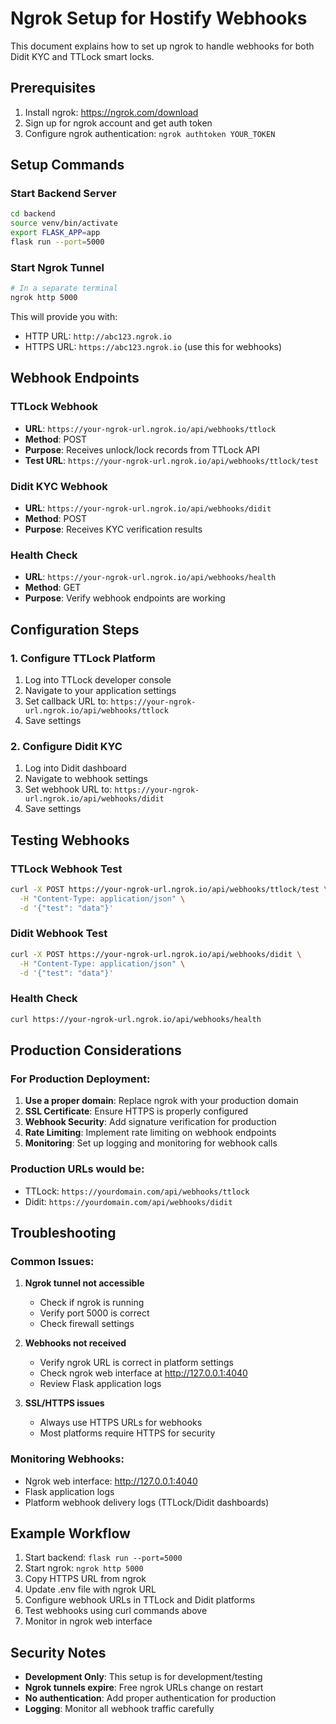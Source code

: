 # Ngrok Setup for Hostify Webhooks

This document explains how to set up ngrok to handle webhooks for both Didit KYC and TTLock smart locks.

## Prerequisites

1. Install ngrok: https://ngrok.com/download
2. Sign up for ngrok account and get auth token
3. Configure ngrok authentication: `ngrok authtoken YOUR_TOKEN`

## Setup Commands

### Start Backend Server
```bash
cd backend
source venv/bin/activate
export FLASK_APP=app
flask run --port=5000
```

### Start Ngrok Tunnel
```bash
# In a separate terminal
ngrok http 5000
```

This will provide you with:
- HTTP URL: `http://abc123.ngrok.io`
- HTTPS URL: `https://abc123.ngrok.io` (use this for webhooks)

## Webhook Endpoints

### TTLock Webhook
- **URL**: `https://your-ngrok-url.ngrok.io/api/webhooks/ttlock`
- **Method**: POST
- **Purpose**: Receives unlock/lock records from TTLock API
- **Test URL**: `https://your-ngrok-url.ngrok.io/api/webhooks/ttlock/test`

### Didit KYC Webhook
- **URL**: `https://your-ngrok-url.ngrok.io/api/webhooks/didit`
- **Method**: POST
- **Purpose**: Receives KYC verification results

### Health Check
- **URL**: `https://your-ngrok-url.ngrok.io/api/webhooks/health`
- **Method**: GET
- **Purpose**: Verify webhook endpoints are working

## Configuration Steps

### 1. Configure TTLock Platform
1. Log into TTLock developer console
2. Navigate to your application settings
3. Set callback URL to: `https://your-ngrok-url.ngrok.io/api/webhooks/ttlock`
4. Save settings

### 2. Configure Didit KYC
1. Log into Didit dashboard
2. Navigate to webhook settings
3. Set webhook URL to: `https://your-ngrok-url.ngrok.io/api/webhooks/didit`
4. Save settings

## Testing Webhooks

### TTLock Webhook Test
```bash
curl -X POST https://your-ngrok-url.ngrok.io/api/webhooks/ttlock/test \
  -H "Content-Type: application/json" \
  -d '{"test": "data"}'
```

### Didit Webhook Test
```bash
curl -X POST https://your-ngrok-url.ngrok.io/api/webhooks/didit \
  -H "Content-Type: application/json" \
  -d '{"test": "data"}'
```

### Health Check
```bash
curl https://your-ngrok-url.ngrok.io/api/webhooks/health
```

## Production Considerations

### For Production Deployment:
1. **Use a proper domain**: Replace ngrok with your production domain
2. **SSL Certificate**: Ensure HTTPS is properly configured
3. **Webhook Security**: Add signature verification for production
4. **Rate Limiting**: Implement rate limiting on webhook endpoints
5. **Monitoring**: Set up logging and monitoring for webhook calls

### Production URLs would be:
- TTLock: `https://yourdomain.com/api/webhooks/ttlock`
- Didit: `https://yourdomain.com/api/webhooks/didit`

## Troubleshooting

### Common Issues:

1. **Ngrok tunnel not accessible**
   - Check if ngrok is running
   - Verify port 5000 is correct
   - Check firewall settings

2. **Webhooks not received**
   - Verify ngrok URL is correct in platform settings
   - Check ngrok web interface at http://127.0.0.1:4040
   - Review Flask application logs

3. **SSL/HTTPS issues**
   - Always use HTTPS URLs for webhooks
   - Most platforms require HTTPS for security

### Monitoring Webhooks:
- Ngrok web interface: http://127.0.0.1:4040
- Flask application logs
- Platform webhook delivery logs (TTLock/Didit dashboards)

## Example Workflow

1. Start backend: `flask run --port=5000`
2. Start ngrok: `ngrok http 5000`
3. Copy HTTPS URL from ngrok
4. Update .env file with ngrok URL
5. Configure webhook URLs in TTLock and Didit platforms
6. Test webhooks using curl commands above
7. Monitor in ngrok web interface

## Security Notes

- **Development Only**: This setup is for development/testing
- **Ngrok tunnels expire**: Free ngrok URLs change on restart
- **No authentication**: Add proper authentication for production
- **Logging**: Monitor all webhook traffic carefully